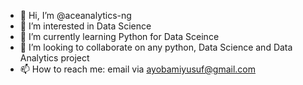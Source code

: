 - 👋 Hi, I’m @aceanalytics-ng
- 👀 I’m interested in Data Science
- 🌱 I’m currently learning Python for Data Sceince
- 💞️ I’m looking to collaborate on any python, Data Science and Data Analytics project
- 📫 How to reach me: email via ayobamiyusuf@gmail.com

<!---
aceanalytics-ng/aceanalytics-ng is a ✨ special ✨ repository because its `README.md` (this file) appears on your GitHub profile.
You can click the Preview link to take a look at your changes.
--->
